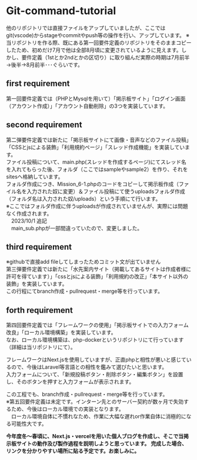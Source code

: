 # Git-command-tutorial
他のリポジトリでは直接ファイルをアップしていましたが、ここではgit(vscode)からstageやcommitやpush等の操作を行い、アップしています。
※当リポジトリを作る際、既にある第一回要件定義のリポジトリをそのままコピーしたため、初めだけ7月で他は全部8月頃に変更されているように見えます。しかし、要件定義（1stとか2ndとかの区切り）に取り組んだ実際の時期は7月前半→後半→8月前半･･･ぐらいです。

## first requirement
第一回要件定義では（PHPとMysqlを用いて）「掲示板サイト」「ログイン画面（アカウント作成）」「アカウント自動削除」の3つを実装しています。

## second requirement
第二弾要件定義では新たに「掲示板サイトにて画像・音声などのファイル投稿」「CSSとjsによる装飾」「利用規約ページ」「スレッド作成機能」を実装しています。  
ファイル投稿について、main.php(スレッドを作成するページ)にてスレッド名を入れてもらった後、フォルダ（ここではsampleやsample2）を作り、それをsitesへ格納しています。  
フォルダ作成につき、Mission_6-1.phpのコードをコピーして掲示板作成（ファイル名を入力された奴に変更）＆ファイル投稿にて使うuploadsフォルダ作成（フォルダ名は入力された奴/uploads）という手順にて行います。  
※ここではフォルダ作成に伴うuploadsが作成されていませんが、実際には問題なく作成されます。  
　2023/10/1 追記  
 　main_sub.phpが一部間違っていたので、変更しました。

## third requirement
※githubで直接add fileしてしまったためコミット文が出ていません  
第三弾要件定義では新たに「水先案内サイト（掲載してあるサイトは作成者様に許可を得ています）」「cssとjsによる装飾」「利用規約の改正」「本サイト以外の装飾」を実装しています。  
この行程にてbranch作成・pullrequest・merge等を行っています。

## forth requirement
第四回要件定義では「フレームワークの使用」「掲示板サイトでの入力フォーム改良」「ローカル環境構築」を実装しています。  
なお、ローカル環境構築は、php-dockerというリポジトリにて行っています（詳細は当リポジトリにて）。  
  
フレームワークはNext.jsを使用していますが、正直phpと相性が悪いと感じているので、今後はLaravel等言語との相性を鑑みて選びたいと思います。  
入力フォームについて、「新規投稿ボタン・削除ボタン・編集ボタン」を設置し、そのボタンを押すと入力フォームが表示されます。  

この工程でも、branch作成・pullrequest・merge等を行っています。  
※第五回要件定義は未定です。インターン先とのサーバー契約が数ヶ月で失効するため、今後はローカル環境での実装となります。  
　ローカル環境自体に不慣れなため、作業に大幅な遅れor作業自体に消極的になる可能性大です。

**今年度冬～春頃に、Next.js・vercelを用いた個人ブログを作成し、そこで当掲示板サイトの動作及び製作過程を説明しようと思っています。**
**完成した場合、リンクを分かりやすい場所に貼る予定です。お楽しみに。**
